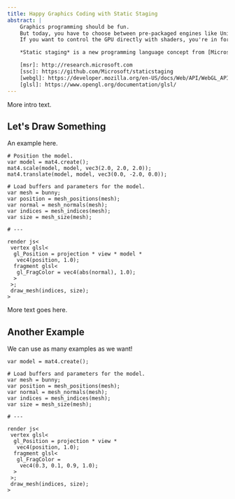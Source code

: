 ```yaml
---
title: Happy Graphics Coding with Static Staging
abstract: |
    Graphics programming should be fun.
    But today, you have to choose between pre-packaged engines like Unity and low-level nitty-gritty APIs like OpenGL and Direct3D.
    If you want to control the GPU directly with shaders, you're in for a steep learning curve.

    *Static staging* is a new programming language concept from [Microsoft Research][msr] that makes it easy to program across the CPU--GPU boundary. The [Static Staging Compiler][ssc] is an open-source prorotype compiler that generates [WebGL][] and [GLSL][] code from a single program with *staging annotations*.

    [msr]: http://research.microsoft.com
    [ssc]: https://github.com/Microsoft/staticstaging
    [webgl]: https://developer.mozilla.org/en-US/docs/Web/API/WebGL_API
    [glsl]: https://www.opengl.org/documentation/glsl/
---
```

More intro text.

## Let's Draw Something

An example here.

    # Position the model.
    var model = mat4.create();
    mat4.scale(model, model, vec3(2.0, 2.0, 2.0));
    mat4.translate(model, model, vec3(0.0, -2.0, 0.0));

    # Load buffers and parameters for the model.
    var mesh = bunny;
    var position = mesh_positions(mesh);
    var normal = mesh_normals(mesh);
    var indices = mesh_indices(mesh);
    var size = mesh_size(mesh);

    # ---

    render js<
     vertex glsl<
      gl_Position = projection * view * model *
       vec4(position, 1.0);
      fragment glsl<
       gl_FragColor = vec4(abs(normal), 1.0);
      >
     >;
     draw_mesh(indices, size);
    >

More text goes here.

## Another Example

We can use as many examples as we want!

    var model = mat4.create();

    # Load buffers and parameters for the model.
    var mesh = bunny;
    var position = mesh_positions(mesh);
    var normal = mesh_normals(mesh);
    var indices = mesh_indices(mesh);
    var size = mesh_size(mesh);

    # ---

    render js<
     vertex glsl<
      gl_Position = projection * view *
       vec4(position, 1.0);
      fragment glsl<
       gl_FragColor =
        vec4(0.3, 0.1, 0.9, 1.0);
      >
     >;
     draw_mesh(indices, size);
    >
